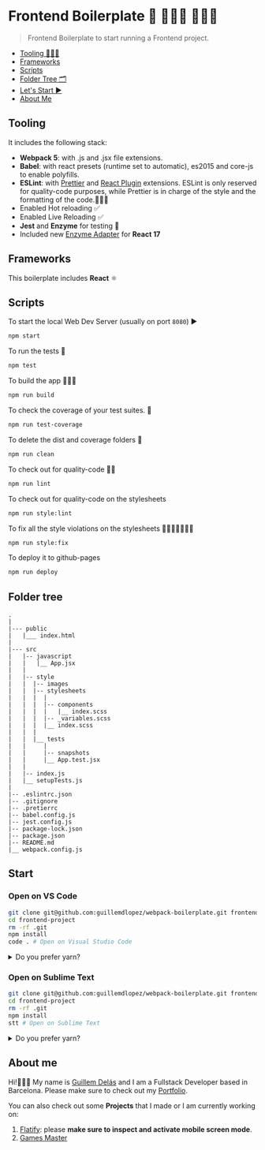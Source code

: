 # Frontend Boilerplate 🎨 👩🏽‍🎨 👨🏾‍🎨

> Frontend Boilerplate to start running a Frontend project.

- [Tooling 🧑🏽‍💻](#tooling)
- [Frameworks](#frameworks)
- [Scripts](#scripts)
- [Folder Tree 🗂](#folder-tree)
- [Let's Start ▶️](#start)
- [About Me](#about-me)

## Tooling

It includes the following stack:

- **Webpack 5**: with .js and .jsx file extensions.
- **Babel**: with react presets (runtime set to automatic), es2015 and core-js to enable polyfills.
- **ESLint**: with [Prettier](https://prettier.io/) and [React Plugin](https://www.npmjs.com/package/eslint-plugin-react) extensions. ESLint is only reserved for quality-code purposes, while Prettier is in charge of the style and the formatting of the code.👌🏽✨
- Enabled Hot reloading ✅
- Enabled Live Reloading ✅
- **Jest** and **Enzyme** for testing 🧐
- Included new [Enzyme Adapter](https://www.npmjs.com/package/@wojtekmaj/enzyme-adapter-react-17) for **React 17**

## Frameworks

This boilerplate includes **React** ⚛️

## Scripts

To start the local Web Dev Server (usually on port `8080`) ▶️

```bash
npm start
```

To run the tests 🧐

```bash
npm test
```

To build the app 👷🏽🚧

```bash
npm run build
```

To check the coverage of your test suites. 💯

```bash
npm run test-coverage
```

To delete the dist and coverage folders 🧼

```bash
npm run clean
```

To check out for quality-code 👌🏽

```bash
npm run lint
```

To check out for quality-code on the stylesheets

```bash
npm run style:lint
```

To fix all the style violations on the stylesheets 🔨🧑🏽‍🔧👨🏼‍🔧

```bash
npm run style:fix
```

To deploy it to github-pages

```bash
npm run deploy
```

## Folder tree

```
.
|
|--- public
|   |___ index.html
|
|--- src
|   |-- javascript
|   |   |__ App.jsx
|   |
|   |-- style
|   |  |-- images
|   |  |-- stylesheets
|   |  |  |
|   |  |  |-- components
|   |  |  |   |__ index.scss
|   |  |  |-- _variables.scss
|   |  |  |__ index.scss
|   |  |
|   |  |__ tests
|   |     |
|   |     |-- snapshots
|   |     |__ App.test.jsx
|   |
|   |-- index.js
|   |__ setupTests.js
|
|-- .eslintrc.json
|-- .gitignore
|-- .pretierrc
|-- babel.config.js
|-- jest.config.js
|-- package-lock.json
|-- package.json
|-- README.md
|__ webpack.config.js
```

## Start

### Open on VS Code

```bash
git clone git@github.com:guillemdlopez/webpack-boilerplate.git frontend-project
cd frontend-project
rm -rf .git
npm install
code . # Open on Visual Studio Code
```

<details><summary>Do you prefer yarn?</summary><p>

```bash
git clone git@github.com:guillemdlopez/webpack-boilerplate.git frontend-project
cd frontend-project
rm -rf .git
yarn install
code . # Open on Visual Studio Code
```

</p></details>

### Open on Sublime Text

```bash
git clone git@github.com:guillemdlopez/webpack-boilerplate.git frontend-project
cd frontend-project
rm -rf .git
npm install
stt # Open on Sublime Text
```

<details><summary>Do you prefer yarn?</summary><p>

```bash
git clone git@github.com:guillemdlopez/webpack-boilerplate.git frontend-project
cd frontend-project
rm -rf .git
yarn install
stt # Open on Sublime Text
```

</p></details>

## About me

Hi!🙋🏽‍♂️ My name is [Guillem Delás](http://linkedin.com/in/guillemdelas) and I am a Fullstack Developer based in Barcelona. Please make sure to check out my [Portfolio](https://guillemdlopez.github.io/portfolio).

You can also check out some **Projects** that I made or I am currently working on:

1. [Flatify](http://flatify.club): please **make sure to inspect and activate mobile screen mode**.
2. [Games Master](http://games-master.herokuapp.com)
